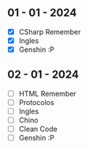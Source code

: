 ## 01 - 01 - 2024

- [x] CSharp Remember
- [x] Ingles
- [x] Genshin :P

## 02 - 01 - 2024

- [ ] HTML Remember
- [ ] Protocolos
- [ ] Ingles
- [ ] Chino
- [ ] Clean Code
- [ ] Genshin :P